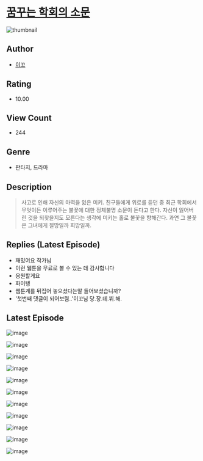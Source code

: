 # [꿈꾸는 학회의 소문](https://comic.naver.com/challenge/list?titleId=810365)
![thumbnail](https://image-comic.pstatic.net/user_contents_data/challenge_comic/2023/05/23/366791/upload_7219611271198422072_480x623.jpeg)

## Author
- [이꼬](https://comic.naver.com/artistTitle?id=366791)

## Rating
- 10.00

## View Count
- 244

## Genre
- 판타지, 드라마

## Description
> 사고로 인해 자신의 마력을 잃은 미키. 친구들에게 위로를 듣던 중 최근 학회에서 무엇이든 이루어주는 불꽃에 대한 정체불명 소문이 돈다고 한다. 자신이 잃어버린 것을 되찾을지도 모른다는 생각에 미키는 홀로 불꽃을 향해간다. 과연 그 불꽃은 그녀에게 절망일까 희망일까.

## Replies (Latest Episode)
- 재밌어요 작가님
- 이런 웹툰을 무료로 볼 수 있는 데 감사합니다
- 응원할게요
- 화이탱
- 웹툰계를 뒤집어 놓으셨다는말 들어보셨습니까?
- '첫번째 댓글이 되어보렴..'이꼬님 당.장.데.뷔.해.

## Latest Episode
![image](https://image-comic.pstatic.net/user_contents_data/challenge_comic/2023/05/23/366791/upload_7075209127838167349.jpeg)

![image](https://image-comic.pstatic.net/user_contents_data/challenge_comic/2023/05/23/366791/upload_4049353103113807157.jpeg)

![image](https://image-comic.pstatic.net/user_contents_data/challenge_comic/2023/05/23/366791/upload_3978985471335347761.jpeg)

![image](https://image-comic.pstatic.net/user_contents_data/challenge_comic/2023/05/23/366791/upload_7378134665752883767.jpeg)

![image](https://image-comic.pstatic.net/user_contents_data/challenge_comic/2023/05/23/366791/upload_7089844696913162803.jpeg)

![image](https://image-comic.pstatic.net/user_contents_data/challenge_comic/2023/05/23/366791/upload_3688842158995223398.jpeg)

![image](https://image-comic.pstatic.net/user_contents_data/challenge_comic/2023/05/23/366791/upload_3834923068488757815.jpeg)

![image](https://image-comic.pstatic.net/user_contents_data/challenge_comic/2023/05/23/366791/upload_7075492986437776486.jpeg)

![image](https://image-comic.pstatic.net/user_contents_data/challenge_comic/2023/05/23/366791/upload_3761126253183447346.jpeg)

![image](https://image-comic.pstatic.net/user_contents_data/challenge_comic/2023/05/23/366791/upload_3760848952173683511.jpeg)

![image](https://image-comic.pstatic.net/user_contents_data/challenge_comic/2023/05/23/366791/upload_7305228257462597944.jpeg)
